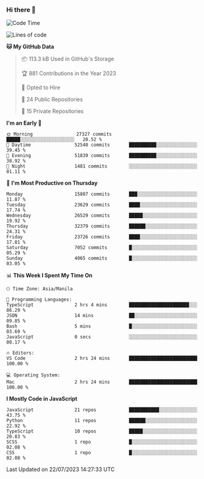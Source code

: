 ### Hi there 👋

<!--START_SECTION:waka-->
![Code Time](http://img.shields.io/badge/Code%20Time-336%20hrs%2031%20mins-blue)

![Lines of code](https://img.shields.io/badge/From%20Hello%20World%20I%27ve%20Written-58.4%20million%20lines%20of%20code-blue)

**🐱 My GitHub Data** 

> 📦 113.3 kB Used in GitHub's Storage 
 > 
> 🏆 881 Contributions in the Year 2023
 > 
> 💼 Opted to Hire
 > 
> 📜 24 Public Repositories 
 > 
> 🔑 15 Private Repositories 
 > 
**I'm an Early 🐤** 

```text
🌞 Morning                27327 commits       █████░░░░░░░░░░░░░░░░░░░░   20.52 % 
🌆 Daytime                52540 commits       ██████████░░░░░░░░░░░░░░░   39.45 % 
🌃 Evening                51839 commits       ██████████░░░░░░░░░░░░░░░   38.92 % 
🌙 Night                  1481 commits        ░░░░░░░░░░░░░░░░░░░░░░░░░   01.11 % 
```
📅 **I'm Most Productive on Thursday** 

```text
Monday                   15807 commits       ███░░░░░░░░░░░░░░░░░░░░░░   11.87 % 
Tuesday                  23629 commits       ████░░░░░░░░░░░░░░░░░░░░░   17.74 % 
Wednesday                26529 commits       █████░░░░░░░░░░░░░░░░░░░░   19.92 % 
Thursday                 32379 commits       ██████░░░░░░░░░░░░░░░░░░░   24.31 % 
Friday                   23726 commits       ████░░░░░░░░░░░░░░░░░░░░░   17.81 % 
Saturday                 7052 commits        █░░░░░░░░░░░░░░░░░░░░░░░░   05.29 % 
Sunday                   4065 commits        █░░░░░░░░░░░░░░░░░░░░░░░░   03.05 % 
```


📊 **This Week I Spent My Time On** 

```text
🕑︎ Time Zone: Asia/Manila

💬 Programming Languages: 
TypeScript               2 hrs 4 mins        ██████████████████████░░░   86.29 % 
JSON                     14 mins             ██░░░░░░░░░░░░░░░░░░░░░░░   09.85 % 
Bash                     5 mins              █░░░░░░░░░░░░░░░░░░░░░░░░   03.69 % 
JavaScript               0 secs              ░░░░░░░░░░░░░░░░░░░░░░░░░   00.17 % 

🔥 Editors: 
VS Code                  2 hrs 24 mins       █████████████████████████   100.00 % 

💻 Operating System: 
Mac                      2 hrs 24 mins       █████████████████████████   100.00 % 
```

**I Mostly Code in JavaScript** 

```text
JavaScript               21 repos            ███████████░░░░░░░░░░░░░░   43.75 % 
Python                   11 repos            ██████░░░░░░░░░░░░░░░░░░░   22.92 % 
TypeScript               10 repos            █████░░░░░░░░░░░░░░░░░░░░   20.83 % 
SCSS                     1 repo              █░░░░░░░░░░░░░░░░░░░░░░░░   02.08 % 
CSS                      1 repo              █░░░░░░░░░░░░░░░░░░░░░░░░   02.08 % 
```




 Last Updated on 22/07/2023 14:27:33 UTC
<!--END_SECTION:waka-->

